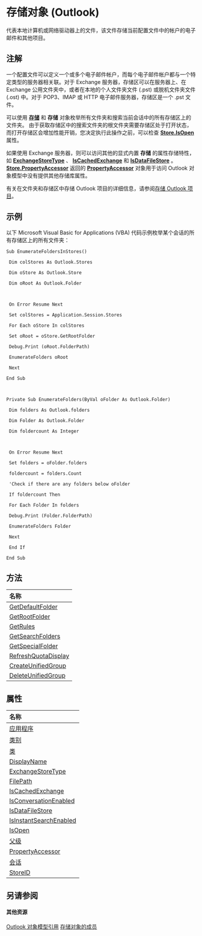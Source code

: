 
# 存储对象 (Outlook)

代表本地计算机或网络驱动器上的文件，该文件存储当前配置文件中的帐户的电子邮件和其他项目。


## 注解

一个配置文件可以定义一个或多个电子邮件帐户，而每个电子邮件帐户都与一个特定类型的服务器相关联。对于 Exchange 服务器，存储区可以在服务器上、在 Exchange 公用文件夹中，或者在本地的个人文件夹文件 (.pst) 或脱机文件夹文件 (.ost) 中。对于 POP3、IMAP 或 HTTP 电子邮件服务器，存储区是一个 .pst 文件。

可以使用 **[存储](8915a8e4-9c22-21d5-c492-051d393ce5f7.md)** 和 **存储** 对象枚举所有文件夹和搜索当前会话中的所有存储区上的文件夹。 由于获取存储区中的搜索文件夹的根文件夹需要存储区处于打开状态，而打开存储区会增加性能开销，您决定执行此操作之前，可以检查 **[Store.IsOpen](05e93457-2d17-39ac-404c-c78c76d2ef72.md)** 属性。

如果使用 Exchange 服务器，则可以访问其他的显式内置 **存储** 的属性存储特性，如 **[ExchangeStoreType](ca6002bd-444d-a111-adca-6f8fafc37ea1.md)** 、 **[IsCachedExchange](2f3fbd5d-8cf1-5fdd-6074-f4da4216dcd4.md)** 和 **[IsDataFileStore](76dc73b7-1d19-465f-744f-1209211f2496.md)** 。 **[Store.PropertyAccessor](4c3ccfc9-8f8a-aa2b-f7f5-5945ffe55f31.md)** 返回的 **[PropertyAccessor](2fc91e13-703c-3ec9-9066-ffee7144306c.md)** 对象用于访问 Outlook 对象模型中没有提供其他存储库属性。

有关在文件夹和存储区中存储 Outlook 项目的详细信息，请参阅[存储 Outlook 项目](http://msdn.microsoft.com/library/e4a639a4-10b2-7665-9261-19d6e7707e48%28Office.15%29.aspx)。


## 示例

以下 Microsoft Visual Basic for Applications (VBA) 代码示例枚举某个会话的所有存储区上的所有文件夹：


```
Sub EnumerateFoldersInStores() 
 
 Dim colStores As Outlook.Stores 
 
 Dim oStore As Outlook.Store 
 
 Dim oRoot As Outlook.Folder 
 
 
 
 On Error Resume Next 
 
 Set colStores = Application.Session.Stores 
 
 For Each oStore In colStores 
 
 Set oRoot = oStore.GetRootFolder 
 
 Debug.Print (oRoot.FolderPath) 
 
 EnumerateFolders oRoot 
 
 Next 
 
End Sub 
 
 
 
Private Sub EnumerateFolders(ByVal oFolder As Outlook.Folder) 
 
 Dim folders As Outlook.folders 
 
 Dim Folder As Outlook.Folder 
 
 Dim foldercount As Integer 
 
 
 
 On Error Resume Next 
 
 Set folders = oFolder.folders 
 
 foldercount = folders.Count 
 
 'Check if there are any folders below oFolder 
 
 If foldercount Then 
 
 For Each Folder In folders 
 
 Debug.Print (Folder.FolderPath) 
 
 EnumerateFolders Folder 
 
 Next 
 
 End If 
 
End Sub
```


## 方法



|**名称**|
|:-----|
|[GetDefaultFolder](f3e87528-6de8-dc59-8d27-f19f6b344044.md)|
|[GetRootFolder](09da4d57-c33d-6946-cc21-7233e89efb10.md)|
|[GetRules](06048799-e162-68f9-17c2-d80c25e2c55e.md)|
|[GetSearchFolders](aed6ba0b-5e20-adb9-6f62-d030a0de2e0b.md)|
|[GetSpecialFolder](8f768a43-1589-5659-76f3-43afa4b745b6.md)|
|[RefreshQuotaDisplay](131540a9-f803-29a8-82e1-caa7f14298ef.md)|
|[CreateUnifiedGroup](45f70f08-f198-22a2-79c5-26dc3247e164.md)|
|[DeleteUnifiedGroup](53c15736-f88a-33ad-2b21-29a2c9c6d402.md)|

## 属性



|**名称**|
|:-----|
|[应用程序](97ea6907-8619-3777-d201-2727a59ff59c.md)|
|[类别](597678d0-51f6-45d7-a98a-063344bbcff7.md)|
|[类](fcc205ac-a1af-d215-e8b9-91cfd2147634.md)|
|[DisplayName](785ec583-3553-6002-41b6-d0c6d0028b5a.md)|
|[ExchangeStoreType](ca6002bd-444d-a111-adca-6f8fafc37ea1.md)|
|[FilePath](3b0ed312-9304-61a6-7152-5693a0e2f0fe.md)|
|[IsCachedExchange](2f3fbd5d-8cf1-5fdd-6074-f4da4216dcd4.md)|
|[IsConversationEnabled](ce333881-a5f3-2115-0ae4-296d15c4bead.md)|
|[IsDataFileStore](76dc73b7-1d19-465f-744f-1209211f2496.md)|
|[IsInstantSearchEnabled](0fba75cc-c506-157b-7dfa-ec438e932f5c.md)|
|[IsOpen](05e93457-2d17-39ac-404c-c78c76d2ef72.md)|
|[父级](93484d08-064e-144f-b1da-12eecceb2d83.md)|
|[PropertyAccessor](4c3ccfc9-8f8a-aa2b-f7f5-5945ffe55f31.md)|
|[会话](90dc9dc2-41c5-6448-4f42-98d8e4a6f948.md)|
|[StoreID](fce5fa3a-87dc-68c5-ba5f-ee1430584b5d.md)|

## 另请参阅


#### 其他资源


[Outlook 对象模型引用](http://msdn.microsoft.com/library/73221b13-d8d8-99b8-3394-b95dbbfd5ddc%28Office.15%29.aspx)
[存储对象的成员](84c1d423-e507-0b3b-6570-33829b94be04.md)